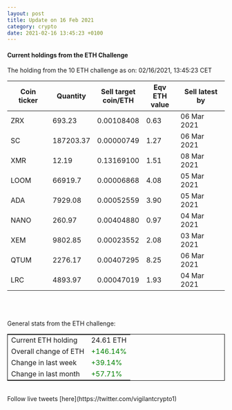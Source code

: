 ```yaml
---
layout: post
title: Update on 16 Feb 2021
category: crypto
date: 2021-02-16 13:45:23 +0100
---
```

<!-- Global site tag (gtag.js) - Google Analytics -->
<script async src="https://www.googletagmanager.com/gtag/js?id=UA-103831149-5"></script>
<script>
  window.dataLayer = window.dataLayer || [];
  function gtag(){dataLayer.push(arguments);}
  gtag('js', new Date());

  gtag('config', 'UA-103831149-5');
</script>


#### Current holdings from the ETH Challenge

The holding from the 10 ETH challenge as on: 02/16/2021, 13:45:23 CET

|Coin ticker|Quantity|Sell target<br>coin/ETH|Eqv ETH<br>value|Sell latest by|
|-----------|--------|-----------|-----------|--------------|
ZRX|693.23|  0.00108408|0.63|06 Mar 2021|
SC|187203.37|  0.00000749|1.27|06 Mar 2021|
XMR|12.19|  0.13169100|1.51|08 Mar 2021|
LOOM|66919.7|  0.00006868|4.08|05 Mar 2021|
ADA|7929.08|  0.00052559|3.90|05 Mar 2021|
NANO|260.97|  0.00404880|0.97|04 Mar 2021|
XEM|9802.85|  0.00023552|2.08|03 Mar 2021|
QTUM|2276.17|  0.00407295|8.25|06 Mar 2021|
LRC|4893.97|  0.00047019|1.93|04 Mar 2021|

<br>
<br>
<br>
General stats from the ETH challenge:

<table style="border:1px solid black;margin-left:auto;margin-right:auto;">
	<tbody>
	<tr>
		<td>Current ETH holding</td>
		<td>     24.61 ETH</td>
	</tr>
	<tr>
		<td>Overall change of ETH</td>
		<td><font color="green">+146.14%</font></td>
	</tr>
	<tr>
		<td>Change in last week</td>
		<td><font color="green">+39.14%</font></td>
	</tr>
	<tr>
		<td>Change in last month</td>
		<td><font color="green">+57.71%</font></td>
	</tr>
	</tbody>
</table>

<br>
Follow live tweets [here](https://twitter.com/vigilantcrypto1)
<br>
<br>